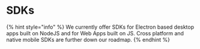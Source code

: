 # SDKs

{% hint style="info" %}
We currently offer SDKs for Electron based desktop apps built on NodeJS and for Web Apps built on JS. Cross platform and native mobile SDKs are further down our roadmap.
{% endhint %}

